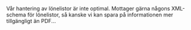 Vår hantering av lönelistor är inte optimal.
Mottager gärna någons XML-schema för lönelistor, så kanske vi kan spara på informationen mer tillgängligt än PDF...